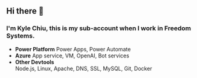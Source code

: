 ## Hi there 👋
### I'm Kyle Chiu, this is my sub-account when I work in Freedom Systems.
- **Power Platform**
Power Apps, Power Automate  
- **Azure**
App service, VM, OpenAI, Bot services  
- **Other Devtools**  
Node.js, Linux, Apache, DNS, SSL, MySQL, Git, Docker  


<!--
**KyleChiu-freedom/KyleChiu-freedom** is a ✨ _special_ ✨ repository because its `README.md` (this file) appears on your GitHub profile.

Here are some ideas to get you started:

- 🔭 I’m currently working on ...
- 🌱 I’m currently learning ...
- 👯 I’m looking to collaborate on ...
- 🤔 I’m looking for help with ...
- 💬 Ask me about ...
- 📫 How to reach me: ...
- 😄 Pronouns: ...
- ⚡ Fun fact: ...
-->
